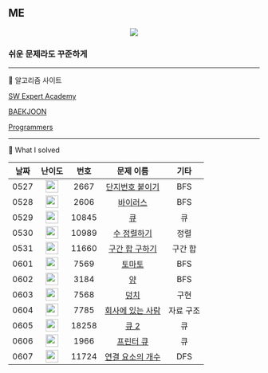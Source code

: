 

## ME

<p align="center">
	<a href="https://solved.ac/oscar1575"><img src="http://mazassumnida.wtf/api/mini/generate_badge?boj=oscar1575" /></a>
</p>

### 쉬운 문제라도 꾸준하게

---

📙 알고리즘 사이트

[SW Expert Academy](https://swexpertacademy.com/main/main.do)

[BAEKJOON](https://www.acmicpc.net)

[Programmers](https://programmers.co.kr/learn/challenges?tab=all_challenges)

---

📗 What I solved

| 날짜 |                             난이도                             |                              번호                              |                      문제 이름                      |                         기타                                  |
| :----: | :----------------------------------------------------------: | :----------------------------------------------------------: | :-----------------------------------------------------: | :----------------------------------------------------------: |
| 0527 | <img height="25px" width="25px" src="https://static.solved.ac/tier_small/10.svg"/> | 2667 | [단지번호 붙이기](https://www.acmicpc.net/problem/2667) | BFS |
| 0528 | <img height="25px" width="25px" src="https://static.solved.ac/tier_small/8.svg"/> | 2606 | [바이러스](https://www.acmicpc.net/problem/2606) | BFS |
| 0529 | <img height="25px" width="25px" src="https://static.solved.ac/tier_small/7.svg"/> | 10845 | [큐](https://www.acmicpc.net/problem/10845) | 큐 |
| 0530 | <img height="25px" width="25px" src="https://static.solved.ac/tier_small/6.svg"/> | 10989 | [수 정렬하기](https://www.acmicpc.net/problem/10989) | 정렬 |
| 0531 | <img height="25px" width="25px" src="https://static.solved.ac/tier_small/10.svg"/> | 11660 | [구간 합 구하기](https://www.acmicpc.net/problem/11660) | 구간 합 |
| 0601 | <img height="25px" width="25px" src="https://static.solved.ac/tier_small/11.svg"/> | 7569 | [토마토](https://www.acmicpc.net/problem/7569) | BFS |
| 0602 | <img height="25px" width="25px" src="https://static.solved.ac/tier_small/9.svg"/> | 3184 | [양](https://www.acmicpc.net/problem/3184) | BFS |
| 0603 | <img height="25px" width="25px" src="https://static.solved.ac/tier_small/6.svg"/> | 7568 | [덩치](https://www.acmicpc.net/problem/7568) | 구현 |
| 0604 | <img height="25px" width="25px" src="https://static.solved.ac/tier_small/6.svg"/> | 7785 | [회사에 있는 사람](https://www.acmicpc.net/problem/7785) | 자료 구조 |
| 0605 | <img height="25px" width="25px" src="https://static.solved.ac/tier_small/7.svg"/> | 18258 | [큐 2](https://www.acmicpc.net/problem/18258) | 큐 |
| 0606 | <img height="25px" width="25px" src="https://static.solved.ac/tier_small/8.svg"/> | 1966 | [프린터 큐](https://www.acmicpc.net/problem/1966) | 큐 |
| 0607 | <img height="25px" width="25px" src="https://static.solved.ac/tier_small/9.svg"/> | 11724 | [연결 요소의 개수](https://www.acmicpc.net/problem/11724) | DFS |

